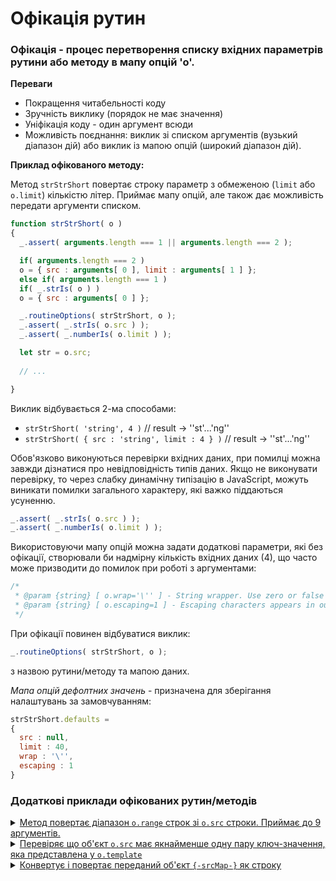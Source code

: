 # Офікація рутин

### Офікація - процес перетворення списку вхідних параметрів рутини або методу в мапу опцій 'о'.

**Переваги** 
* Покращення читабельності коду
* Зручність виклику (порядок не має значення)
* Уніфікація коду - один аргумент всюди
* Можливість поєднання: виклик зі списком аргументів (вузький діапазон дій) або виклик із мапою опцій (широкий діапазон дій).

**Приклад офікованого методу:**

Метод `strStrShort` повертає строку параметр з обмеженою (`limit` або `o.limit`) кількістю літер. Приймає мапу опцій, але також дає можливість передати аргументи списком.

```javascript
function strStrShort( o )
{
  _.assert( arguments.length === 1 || arguments.length === 2 );

  if( arguments.length === 2 )
  o = { src : arguments[ 0 ], limit : arguments[ 1 ] };
  else if( arguments.length === 1 )
  if( _.strIs( o ) )
  o = { src : arguments[ 0 ] };

  _.routineOptions( strStrShort, o );
  _.assert( _.strIs( o.src ) );
  _.assert( _.numberIs( o.limit ) );

  let str = o.src;
  
  // ...

}
```

Виклик відбувається 2-ма способами: 
* `strStrShort( 'string', 4 )` // result -> ''st'...'ng''
* `strStrShort( { src : 'string', limit : 4 } )` // result -> ''st'...'ng''

Обов'язково виконуються перевірки вхідних даних, при помилці можна завжди дізнатися про невідповідність типів даних.
Якщо не виконувати перевірку, то через слабку динамічну типізацію в JavaScript, можуть виникати помилки загального характеру, які важко піддаються усуненню.
```javascript
_.assert( _.strIs( o.src ) );
_.assert( _.numberIs( o.limit ) );
```

Використовуючи мапу опцій можна задати додаткові параметри, які без офікації, створювали би надмірну кількість вхідних даних (4), що часто може призводити до помилок при роботі з аргументами:
```javascript
/*
 * @param {string} [ o.wrap='\'' ] - String wrapper. Use zero or false to disable.
 * @param {string} [ o.escaping=1 ] - Escaping characters appears in output.
 */
```
При офікації повинен відбуватися виклик:
```javascript
_.routineOptions( strStrShort, o );
```
з назвою рутини/методу та мапою даних.

*Мапа опцій дефолтних значень* -  призначена для зберігання налаштувань за замовчуванням:
```javascript
strStrShort.defaults =
{
  src : null,
  limit : 40,
  wrap : '\'',
  escaping : 1
}
```

### Додаткові приклади офікованих рутин/методів

<details>
  <summary><u>Метод повертає діапазон <code>o.range</code> строк зі <code>o.src</code> строки. Приймає до 9 аргументів.</u></summary>

```javascript
/**
 * Selects range( o.range ) of lines from source string( o.src ).
 * If( o.range ) is not specified and ( o.line ) is provided function uses it with ( o.selectMode ) option to generate new range.
 * If( o.range ) and ( o.line ) are both not provided function generates range by formula: [ 0, n + 1 ], where n: number of ( o.delimteter ) in source( o.src ).
 * Returns selected lines range as string or empty string if nothing selected.
 * Can be called in three ways:
 * - First by passing all parameters in one options map( o ) ;
 * - Second by passing source string( o.src ) and range( o.range ) as array or number;
 * - Third by passing source string( o.src ), range start and end position.
 *
 * @param {Object} o - Options.
 * @param {String} [ o.src=null ] - Source string.
 * @param {Array|Number} [ o.range=null ] - Sets range of lines to select from( o.src ) or single line number.
 * @param {Number} [ o.zero=1 ] - Sets base value for a line counter.
 * @param {Number} [ o.number=0 ] - If true, puts line counter before each line by using o.range[ 0 ] as initial value of a counter.
 * @param {String} [ o.delimteter='\n' ] - Sets new line character.
 * @param {String} [ o.line=null ] - Sets line number from which to start selecting, is used only if ( o.range ) is null.
 * @param {Number} [ o.numberOfLines=3 ] - Sets maximal number of lines to select, is used only if ( o.range ) is null and ( o.line ) option is specified.
 * @param {String} [ o.selectMode='center' ] - Determines in what way funtion must select lines, works only if ( o.range ) is null and ( o.line ) option is specified.
 * Possible values:
 * - 'center' - uses ( o.line ) index as center point and selects ( o.numberOfLines ) lines in both directions.
 * - 'begin' - selects ( o.numberOfLines ) lines from start point ( o.line ) in forward direction;
 * - 'end' - selects ( o.numberOfLines ) lines from start point ( o.line ) in backward direction.
 * @returns {string} Returns selected lines as new string or empty if nothing selected.
 *
 * @example
 * // selecting single line
 * _.strLinesSelect( 'a\nb\nc', 1 );
 * // returns 'a'
 *
 * @example
 * // selecting first two lines
 * _.strLinesSelect( 'a\nb\nc', [ 1, 3 ] );
 * // returns
 * // 'a
 * // b'
 *
 * @example
 * // selecting first two lines, second way
 * _.strLinesSelect( 'a\nb\nc', 1, 3 );
 * // returns
 * // 'a
 * // b'
 *
 * @example
 * // custom new line character
 * _.strLinesSelect({ src : 'a b c', range : [ 1, 3 ], delimteter : ' ' });
 * // returns 'a b'
 *
 * @example
 * // setting preferred number of lines to select, line option must be specified
 * _.strLinesSelect({ src : 'a\nb\nc', line : 2, numberOfLines : 1 });
 * // returns 'b'
 *
 * @example
 * // selecting 2 two next lines starting from second
 * _.strLinesSelect({ src : 'a\nb\nc', line : 2, numberOfLines : 2, selectMode : 'begin' });
 * // returns
 * // 'b
 * // c'
 *
 * @example
 * // selecting 2 two lines starting from second in backward direction
 * _.strLinesSelect({ src : 'a\nb\nc', line : 2, numberOfLines : 2, selectMode : 'end' });
 * // returns
 * // 'a
 * // b'
 *
 * @method strLinesSelect
 * @throws { Exception } Throw an exception if no argument provided.
 * @throws { Exception } Throw an exception if( o.src ) is not a String.
 * @throws { Exception } Throw an exception if( o.range ) is not a Array or Number.
 * @throws { Exception } Throw an exception if( o ) is extended by unknown property.
 * @namespace Tools
 */

function strLinesSelect( o )
{

  if( arguments.length === 2 )
  {

    if( _.arrayIs( arguments[ 1 ] ) )
    o = { src : arguments[ 0 ], range : arguments[ 1 ] };
    else if( _.numberIs( arguments[ 1 ] ) )
    o = { src : arguments[ 0 ], range : [ arguments[ 1 ], arguments[ 1 ]+1 ] };
    else _.assert( 0, 'unexpected argument', _.strType( range ) );

  }
  else if( arguments.length === 3 )
  {
    o = { src : arguments[ 0 ], range : [ arguments[ 1 ], arguments[ 2 ] ] };
  }

  _.routineOptions( strLinesSelect, o );
  _.assert( arguments.length <= 3 );
  _.assert( _.strIs( o.src ) );
  _.assert( _.boolLike( o.highlighting ) || _.longHas( [ '*' ], o.highlighting ) );

  if( _.boolLike( o.highlighting ) && o.highlighting )
  o.highlighting = '*';

  /* range */

  if( !o.range )
  {
    if( o.line !== null )
    {
      if( o.selectMode === 'center' )
      o.range = [ o.line - Math.ceil( ( o.numberOfLines + 1 ) / 2 ) + 1, o.line + Math.floor( ( o.numberOfLines - 1 ) / 2 ) + 1 ];
      else if( o.selectMode === 'begin' )
      o.range = [ o.line, o.line + o.numberOfLines ];
      else if( o.selectMode === 'end' )
      o.range = [ o.line - o.numberOfLines+1, o.line+1 ];
    }
    else
    {
      o.range = [ 0, _.strCount( o.src, o.delimteter )+1 ];
    }
  }

  if( o.line === null )
  {
    if( o.selectMode === 'center' )
    o.line = Math.floor( ( o.range[ 0 ] + o.range[ 1 ] ) / 2 );
    else if( o.selectMode === 'begin' )
    o.line = o.range[ 0 ];
    else if( o.selectMode === 'end' )
    o.line = o.range[ 1 ] - 1;
  }

  _.assert( _.longIs( o.range ) );
  _.assert( _.intIs( o.line ) );

  /* */

  let f = 0;
  let counter = o.zeroLine;
  while( counter < o.range[ 0 ] )
  {
    f = o.src.indexOf( o.delimteter, f );
    if( f === -1 )
    return '';
    f += o.delimteter.length;
    counter += 1;
  }

  /* */

  let l = f-1;
  while( counter < o.range[ 1 ] )
  {
    l += 1;
    l = o.src.indexOf( o.delimteter, l );
    if( l === -1 )
    {
      l = o.src.length;
      break;
    }
    counter += 1;
  }

  /* */

  let result = f < l ? o.src.substring( f, l ) : '';

  /* numbering */

  if( o.numbering )
  result = _.strLinesNumber
  ({
    src : result,
    zeroLine : o.range[ 0 ],
    onLine : lineHighlight,
  });

  return result;

  /* */

  function lineHighlight( line, l )
  {
    if( !o.highlighting )
    return line.join( '' );
    if( l === o.line )
    line[ 0 ] = '* ' + line[ 0 ];
    else
    line[ 0 ] = '  ' + line[ 0 ];
    // line[ 1 ] = _.strBut( line[ 1 ], 0, '*' );
    return line.join( '' );
  }

  /* */

}

strLinesSelect.defaults =
{

  src : null,
  range : null,

  line : null,
  numberOfLines : 3,
  selectMode : 'center',
  highlighting : '*',

  numbering : 0,
  zeroLine : 1,
  delimteter : '\n',

}

```

</details>

<details>
  <summary><u>Перевіряє що об'єкт <code>o.src</code> має якнайменше одну пару ключ-значення, яка представлена у <code>o.template</code></u></summary>

```javascript
/**
 * Checks if object( o.src ) has at least one key/value pair that is represented in( o.template ).
 * Also works with ( o.template ) as routine that check( o.src ) with own rules.
 * @param {wTools.objectSatisfyOptions} o - Default options {@link wTools.objectSatisfyOptions}.
 * @returns { boolean } Returns true if( o.src ) has same key/value pair(s) with( o.template )
 * or result if ( o.template ) routine call is true.
 *
 * @example
 * _.objectSatisfy( {a : 1, b : 1, c : 1 }, { a : 1, b : 2 } );
 * // returns true
 *
 * @example
 * _.objectSatisfy( { template : {a : 1, b : 1, c : 1 }, src : { a : 1, b : 2 } } );
 * // returns true
 *
 * @example
 * function routine( src ){ return src.a === 12 }
 * _.objectSatisfy( { template : routine, src : { a : 1, b : 2 } } );
 * // returns false
 *
 * @function objectSatisfy
 * @throws {exception} If( arguments.length ) is not equal to 1 or 2.
 * @throws {exception} If( o.template ) is not a Object.
 * @throws {exception} If( o.template ) is not a Routine.
 * @throws {exception} If( o.src ) is undefined.
 * @namespace Tools
*/

function objectSatisfy( o )
{

  if( arguments.length === 2 )
  o = { template : arguments[ 0 ], src : arguments[ 1 ] };

  _.assert( arguments.length === 1 || arguments.length === 2 );
  _.assert( _.objectIs( o.template ) || _.routineIs( o.template ) );
  _.assert( o.src !== undefined );
  _.routineOptions( objectSatisfy, o );

  return _objectSatisfy( o.template, o.src, o.src, o.levels, o.strict );

  /**/

  function _objectSatisfy( template, src, root, levels, strict )
  {

    if( !strict && src === undefined )
    return true;

    if( template === src )
    return true;

    if( levels === 0 )
    {
      if( _.objectIs( template ) && _.objectIs( src ) && _.routineIs( template.identicalWith ) && src.identicalWith === template.identicalWith )
      return template.identicalWith( src );
      else
      return template === src;
    }
    else if( levels < 0 )
    {
      return false;
    }

    if( _.routineIs( template ) )
    return template( src );

    if( !_.objectIs( src ) )
    return false;

    if( _.objectIs( template ) )
    {
      for( let t in template )
      {
        let satisfy = false;
        satisfy = _objectSatisfy( template[ t ], src[ t ], root, levels-1, strict );
        if( !satisfy )
        return false;
      }
      return true;
    }

    debugger;

    return false;
  }

}

objectSatisfy.defaults =
{
  template : null,
  src : null,
  levels : 1,
  strict : 1,
}
```

</details>

<details>
  <summary><u>Конвертує і повертає переданий об'єкт <code>{-srcMap-}</code> як строку</u></summary>

```javascript
/**
 * The mapToStr() routine converts and returns the passed object {-srcMap-} to the string.
 *
 * It takes an object and two strings (keyValSep) and (tupleSep),
 * checks if (keyValSep and tupleSep) are strings.
 * If false, it assigns them defaults ( ' : ' ) to the (keyValSep) and
 * ( '; ' ) to the tupleSep.
 * Otherwise, it returns a string representing the passed object {-srcMap-}.
 *
 * @param { objectLike } src - The object to convert to the string.
 * @param { string } [ keyValSep = ' : ' ] keyValSep - colon.
 * @param { string } [ tupleSep = '; ' ] tupleSep - semicolon.
 *
 * @example
 * _.mapToStr( { a : 1, b : 2, c : 3, d : 4 }, ' : ', '; ' );
 * // returns 'a : 1; b : 2; c : 3; d : 4'
 *
 * @example
 * _.mapToStr( [ 1, 2, 3 ], ' : ', '; ' );
 * // returns '0 : 1; 1 : 2; 2 : 3';
 *
 * @example
 * _.mapToStr( 'abc', ' : ', '; ' );
 * // returns '0 : a; 1 : b; 2 : c';
 *
 * @returns { string } Returns a string (result) representing the passed object {-srcMap-}.
 * @function mapToStr
 * @namespace Tools
 */

function mapToStr( o )
{

  if( _.strIs( o ) )
  o = { src : o }

  _.routineOptions( mapToStr, o );
  _.assert( arguments.length === 1, 'Expects single argument' );

  let result = '';
  for( let s in o.src )
  {
    result += s + o.keyValDelimeter + o.src[ s ] + o.entryDelimeter;
  }

  result = result.substr( 0, result.length-o.entryDelimeter.length );

  return result
}

mapToStr.defaults =
{
  src : null,
  keyValDelimeter : ':',
  entryDelimeter : ';',
}

```
